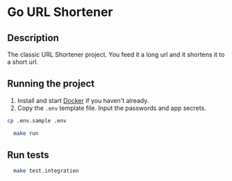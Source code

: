 # Go URL Shortener


## Description
The classic URL Shortener project. You feed it a long url and it shortens it to a short url. 

## Running the project

1. Install and start [Docker](https://docs.docker.com/compose/gettingstarted/) if you haven't already.
2. Copy the `.env` template file. Input the passwords and app secrets. 

```bash
cp .env.sample .env
```

```bash
  make run
```


## Run tests

```bash
  make test.integration
```
